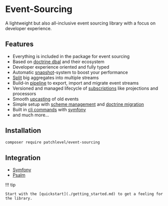 # Event-Sourcing

A lightweight but also all-inclusive event sourcing library with a focus on developer experience.

## Features

* Everything is included in the package for event sourcing
* Based on [doctrine dbal](https://github.com/doctrine/dbal) and their ecosystem
* Developer experience oriented and fully typed
* Automatic [snapshot](snapshots.md)-system to boost your performance
* [Split](split_stream.md) big aggregates into multiple streams
* Build-in [pipeline](pipeline.md) to export, import and migrate event streams
* Versioned and managed lifecycle of [subscriptions](subscription.md) like projections and processors
* Smooth [upcasting](upcasting.md) of old events
* Simple setup with [scheme management](store.md) and [doctrine migration](migration.md)
* Built in [cli commands](cli.md) with [symfony](https://symfony.com/)
* and much more...

## Installation

```bash
composer require patchlevel/event-sourcing
```

## Integration

* [Symfony](https://github.com/patchlevel/event-sourcing-bundle)
* [Psalm](https://github.com/patchlevel/event-sourcing-psalm-plugin)

!!! tip

    Start with the [quickstart](./getting_started.md) to get a feeling for the library.
